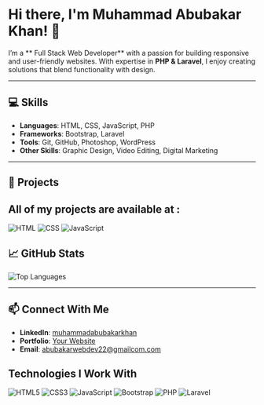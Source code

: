 # Hi there, I'm Muhammad Abubakar Khan! 👋

I’m a ** Full Stack Web Developer** with a passion for building responsive and user-friendly websites. With expertise in **PHP & Laravel**, I enjoy creating solutions that blend functionality with design.

---

## 💻 Skills
- **Languages**: HTML, CSS, JavaScript, PHP  
- **Frameworks**: Bootstrap, Laravel  
- **Tools**: Git, GitHub, Photoshop, WordPress  
- **Other Skills**: Graphic Design, Video Editing, Digital Marketing  

---

## 🌟 Projects
All of my projects are available at :
---
![HTML](https://img.shields.io/badge/HTML-5-orange)
![CSS](https://img.shields.io/badge/CSS-3-blue)
![JavaScript](https://img.shields.io/badge/JavaScript-ES6-yellow)

## 📈 GitHub Stats
![Top Languages](https://github-readme-stats.vercel.app/api/top-langs/?username=yourusername&layout=compact&theme=radical)

---

## 📫 Connect With Me
- **LinkedIn**: [muhammadabubakarkhan](https://www.linkedin.com/in/muhammadabubakarkhan)
- **Portfolio**: [Your Website](https://yourwebsite.com)
- **Email**: abubakarwebdev22@gmailcom.com

## Technologies I Work With

![HTML5](https://img.icons8.com/color/48/000000/html-5.png)
![CSS3](https://img.icons8.com/color/48/000000/css3.png)
![JavaScript](https://img.icons8.com/color/48/000000/javascript.png)
![Bootstrap](https://img.icons8.com/color/48/000000/bootstrap.png)
![PHP](https://img.icons8.com/officel/40/php-logo.png)
![Laravel](https://img.icons8.com/fluency/48/000000/laravel.png)

